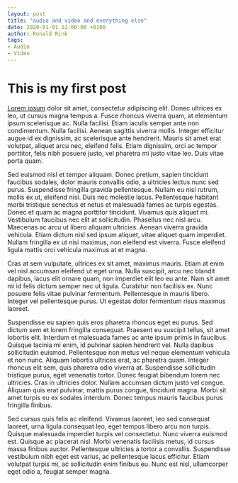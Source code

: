 ```yaml
---
layout: post
title: "audio and video and everything else"
date: 2020-01-01 12:00:00 +0100
author: Ronald Rink
tags: 
- Audio
- Video
---
```


# This is my first post

[Lorem ipsum](https://www.lipsum.com/feed/html) dolor sit amet, consectetur adipiscing elit. Donec ultrices ex leo, ut cursus magna tempus a. Fusce rhoncus viverra quam, at elementum ipsum scelerisque ac. Nulla facilisi. Etiam iaculis semper ante non condimentum. Nulla facilisi. Aenean sagittis viverra mollis. Integer efficitur augue id ex dignissim, ac scelerisque ante hendrerit. Mauris sit amet erat volutpat, aliquet arcu nec, eleifend felis. Etiam dignissim, orci ac tempor porttitor, felis nibh posuere justo, vel pharetra mi justo vitae leo. Duis vitae porta quam.

Sed euismod nisl et tempor aliquam. Donec pretium, sapien tincidunt faucibus sodales, dolor mauris convallis odio, a ultricies lectus nunc sed purus. Suspendisse fringilla gravida pellentesque. Nullam eu nisl rutrum, mollis ex ut, eleifend nisl. Duis nec molestie lacus. Pellentesque habitant morbi tristique senectus et netus et malesuada fames ac turpis egestas. Donec et quam ac magna porttitor tincidunt. Vivamus quis aliquet mi. Vestibulum faucibus nec elit at sollicitudin. Phasellus nec nisl arcu. Maecenas ac arcu ut libero aliquam ultricies. Aenean viverra gravida vehicula. Etiam dictum nisl sed ipsum aliquet, vitae aliquet quam imperdiet. Nullam fringilla ex ut nisi maximus, non eleifend est viverra. Fusce eleifend ligula mattis orci vehicula maximus at et magna.

Cras at sem vulputate, ultrices ex sit amet, maximus mauris. Etiam at enim vel nisl accumsan eleifend ut eget urna. Nulla suscipit, arcu nec blandit dapibus, lacus elit ornare quam, non imperdiet elit leo eu ante. Nam sit amet mi id felis dictum semper nec ut ligula. Curabitur non facilisis ex. Nunc posuere felis vitae pulvinar fermentum. Pellentesque in mauris libero. Integer vel pellentesque purus. Ut egestas dolor fermentum risus maximus laoreet.

Suspendisse eu sapien quis eros pharetra rhoncus eget eu purus. Sed dictum sem et lorem fringilla consequat. Praesent eu suscipit tellus, sit amet lobortis elit. Interdum et malesuada fames ac ante ipsum primis in faucibus. Quisque lacinia mi enim, id pulvinar sapien hendrerit vel. Nulla dapibus sollicitudin euismod. Pellentesque non metus vel neque elementum vehicula et non nunc. Aliquam lobortis ultrices erat, ac pharetra quam. Integer rhoncus elit sem, quis pharetra odio viverra at. Suspendisse sollicitudin tristique purus, eget venenatis tortor. Donec feugiat bibendum lorem nec ultricies. Cras in ultricies dolor. Nullam accumsan dictum justo vel congue. Aliquam quis erat pulvinar, mattis purus congue, tincidunt magna. Morbi sit amet turpis eu ex sodales interdum. Donec tempus mauris faucibus purus fringilla finibus.

Sed cursus quis felis ac eleifend. Vivamus laoreet, leo sed consequat laoreet, urna ligula consequat leo, eget tempus libero arcu non turpis. Quisque malesuada imperdiet turpis vel consectetur. Nunc viverra euismod est. Quisque ac placerat nisl. Morbi venenatis facilisis metus, id cursus massa finibus auctor. Pellentesque ultricies a tortor a convallis. Suspendisse vestibulum nibh eget est varius, ac pellentesque lacus efficitur. Etiam volutpat turpis mi, ac sollicitudin enim finibus eu. Nunc est nisl, ullamcorper eget odio a, feugiat semper magna.